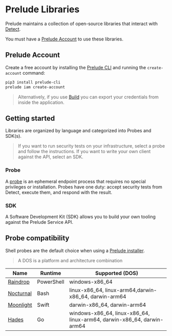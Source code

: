 # Prelude Libraries

Prelude maintains a collection of open-source libraries that interact with [Detect](https://docs.preludesecurity.com/docs/the-basics).

You must have a [Prelude Account](https://docs.preludesecurity.com/docs/prelude-account) to use these libraries. 

## Prelude Account

Create a free account by installing the [Prelude CLI](https://docs.preludesecurity.com/docs/prelude-cli) and running the ``create-account`` command:
```bash
pip3 install prelude-cli
prelude iam create-account
```

> Alternatively, if you use [Build](https://platform.preludesecurity.com) you can export your credentials from inside the application.

## Getting started

Libraries are organized by language and categorized into Probes and SDK(s).

> If you want to run security tests on your infrastructure, select a probe and follow the instructions. If you want to write your own client against the API, select an SDK.

### Probe

A [probe](https://docs.preludesecurity.com/docs/probes) is an ephemeral endpoint process that requires no special privileges or installation. Probes have one duty: accept security tests from Detect, execute them, and respond with the result.

### SDK

A Software Development Kit (SDK) allows you to build your own tooling against the Prelude Service API. 

## Probe compatibility 

Shell probes are the default choice when using a [Prelude installer](https://docs.preludesecurity.com/docs/individual-probe-deployment#installer). 

> A DOS is a platform and architecture combination

| Name  |  Runtime | Supported (DOS)
| ------------- | ------------- | -------------
| [Raindrop](https://github.com/preludeorg/libraries/tree/master/shell/probe) | PowerShell | windows-x86_64
| [Nocturnal](https://github.com/preludeorg/libraries/tree/master/shell/probe) | Bash | linux-x86_64, linux-arm64,darwin-x86_64, darwin-arm64
| [Moonlight](https://github.com/preludeorg/libraries/tree/master/swift/probe) | Swift | darwin-x86_64, darwin-arm64
| [Hades](https://github.com/preludeorg/libraries/tree/master/go/probe) | Go | windows-x86_64, linux-x86_64, linux-arm64, darwin-x86_64, darwin-arm64
